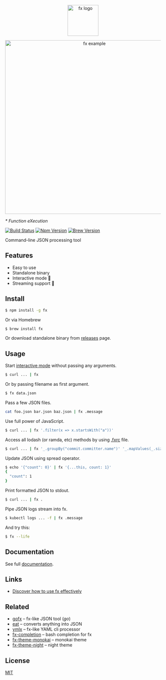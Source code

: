 <p align="center"><a href="http://fx.wtf"><img src="https://medv.io/assets/fx-logo.png" height="100" alt="fx logo"></a></p>
<p align="center"><img src="https://medv.io/assets/fx.gif" width="562" alt="fx example"></p>

_* Function eXecution_

[![Build Status](https://travis-ci.org/antonmedv/fx.svg?branch=master)](https://travis-ci.org/antonmedv/fx)
[![Npm Version](https://img.shields.io/npm/v/fx.svg)](https://www.npmjs.com/package/fx)
[![Brew Version](https://img.shields.io/homebrew/v/fx.svg)](https://formulae.brew.sh/formula/fx)

Command-line JSON processing tool

## Features

* Easy to use
* Standalone binary
* Interactive mode 🎉
* Streaming support 🌊

## Install

```bash
$ npm install -g fx
```
Or via Homebrew
```bash
$ brew install fx
```

Or download standalone binary from [releases](https://github.com/antonmedv/fx/releases) page.

## Usage

Start [interactive mode](https://github.com/antonmedv/fx/blob/master/DOCS.md#interactive-mode) without passing any arguments.
```bash
$ curl ... | fx
```

Or by passing filename as first argument.
```bash
$ fx data.json
```

Pass a few JSON files.
```bash
cat foo.json bar.json baz.json | fx .message
```

Use full power of JavaScript.
```bash
$ curl ... | fx '.filter(x => x.startsWith("a"))'
```

Access all lodash (or ramda, etc) methods by using [.fxrc](https://github.com/antonmedv/fx/blob/master/DOCS.md#using-fxrc) file.
```bash
$ curl ... | fx '_.groupBy("commit.committer.name")' '_.mapValues(_.size)'
```

Update JSON using spread operator.
```bash
$ echo '{"count": 0}' | fx '{...this, count: 1}'
{
  "count": 1
}
```

Print formatted JSON to stdout.
```bash
$ curl ... | fx .
```

Pipe JSON logs stream into fx.
```bash
$ kubectl logs ... -f | fx .message
```

And try this:
```bash
$ fx --life
```

## Documentation

See full [documentation](https://github.com/antonmedv/fx/blob/master/DOCS.md).

## Links

* [Discover how to use fx effectively](https://medium.com/@antonmedv/discover-how-to-use-fx-effectively-668845d2a4ea)

## Related

* [gofx](https://github.com/antonmedv/gofx) – fx-like JSON tool (*go*)
* [eat](https://github.com/antonmedv/eat) – converts anything into JSON
* [ymlx](https://github.com/matthewadams/ymlx) – fx-like YAML cli processor
* [fx-completion](https://github.com/antonmedv/fx-completion) – bash completion for fx
* [fx-theme-monokai](https://github.com/antonmedv/fx-theme-monokai) – monokai theme
* [fx-theme-night](https://github.com/antonmedv/fx-theme-night) – night theme


## License

[MIT](https://github.com/antonmedv/fx/blob/master/LICENSE)
